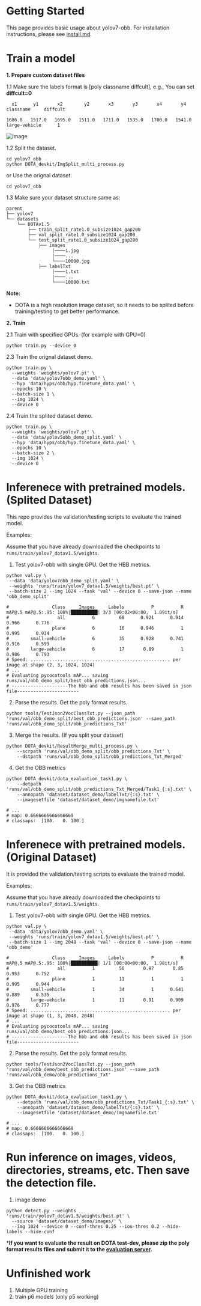 # Getting Started

This page provides basic usage about yolov7-obb. For installation instructions, please see [install.md](./install.md).

# Train a model

**1. Prepare custom dataset files**

1.1 Make sure the labels format is [poly classname diffcult], e.g., You can set **diffcult=0**
```
  x1      y1       x2        y2       x3       y3       x4       y4       classname     diffcult

1686.0   1517.0   1695.0   1511.0   1711.0   1535.0   1700.0   1541.0   large-vehicle      1
```
![image](https://user-images.githubusercontent.com/72599120/159213229-b7c2fc5c-b140-4f10-9af8-2cbc405b0cd3.png)


1.2 Split the dataset. 
```shell
cd yolov7_obb
python DOTA_devkit/ImgSplit_multi_process.py
```
or Use the orignal dataset. 
```shell
cd yolov7_obb
```

1.3 Make sure your dataset structure same as:
```
parent
├── yolov7
└── datasets
    └── DOTAv1.5
        ├── train_split_rate1.0_subsize1024_gap200
        ├── val_split_rate1.0_subsize1024_gap200
        └── test_split_rate1.0_subsize1024_gap200
            ├── images
                 |────1.jpg
                 |────...
                 └────10000.jpg
            ├── labelTxt
                 |────1.txt
                 |────...
                 └────10000.txt

```

**Note:**
* DOTA is a high resolution image dataset, so it needs to be splited before training/testing to get better performance.

**2. Train**

2.1 Train with specified GPUs. (for example with GPU=0)

```shell
python train.py --device 0
```
<!-- 
2.2 Train with multiple(4) GPUs. (DDP Mode)

```shell
python -m torch.distributed.launch --nproc_per_node 4 train.py --device 0,1,2,3
``` -->

2.3 Train the orignal dataset demo.
```shell
python train.py \
  --weights 'weights/yolov7.pt' \
  --data 'data/yolov7obb_demo.yaml' \
  --hyp 'data/hyps/obb/hyp.finetune_dota.yaml' \
  --epochs 10 \
  --batch-size 1 \
  --img 1024 \
  --device 0
```

2.4 Train the splited dataset demo.
```shell
python train.py \
  --weights 'weights/yolov7.pt' \
  --data 'data/yolov5obb_demo_split.yaml' \
  --hyp 'data/hyps/obb/hyp.finetune_dota.yaml' \
  --epochs 10 \
  --batch-size 2 \
  --img 1024 \
  --device 0
```

# Inferenece with pretrained models. (Splited Dataset)
This repo provides the validation/testing scripts to evaluate the trained model.

Examples:

Assume that you have already downloaded the checkpoints to `runs/train/yolov7_dotav1.5/weights`.

1. Test yolov7-obb with single GPU. Get the HBB metrics.

```shell
python val.py \
 --data 'data/yolov7obb_demo_split.yaml' \
 --weights 'runs/train/yolov7_dotav1.5/weights/best.pt' \
 --batch-size 2 --img 1024 --task 'val' --device 0 --save-json --name 'obb_demo_split'

#                Class     Images     Labels          P          R     mAP@.5 mAP@.5:.95: 100%|██████████| 3/3 [00:02<00:00,  1.09it/s]                                        
#                  all          6         68      0.921      0.914      0.966      0.776
#                plane          6         16      0.946          1      0.995      0.934
#        small-vehicle          6         35      0.928      0.741      0.916      0.599
#        large-vehicle          6         17       0.89          1      0.986      0.793
# Speed: .................................................... per image at shape (2, 3, 1024, 1024)
# ...
# Evaluating pycocotools mAP... saving runs/val/obb_demo_split/best_obb_predictions.json...
# ---------------------The hbb and obb results has been saved in json file-----------------------
```

2. Parse the results. Get the poly format results.
```shell 
python tools/TestJson2VocClassTxt.py --json_path 'runs/val/obb_demo_split/best_obb_predictions.json' --save_path 'runs/val/obb_demo_split/obb_predictions_Txt'
``` 

3. Merge the results. (If you split your dataset)
```shell
python DOTA_devkit/ResultMerge_multi_process.py \
    --scrpath 'runs/val/obb_demo_split/obb_predictions_Txt' \
    --dstpath 'runs/val/obb_demo_split/obb_predictions_Txt_Merged'
```

4. Get the OBB metrics
```shell
python DOTA_devkit/dota_evaluation_task1.py \
    --detpath 'runs/val/obb_demo_split/obb_predictions_Txt_Merged/Task1_{:s}.txt' \
    --annopath 'dataset/dataset_demo/labelTxt/{:s}.txt' \
    --imagesetfile 'dataset/dataset_demo/imgnamefile.txt'

# ...
# map: 0.6666666666666669
# classaps:  [100.   0. 100.]
```

# Inferenece with pretrained models. (Original Dataset)
It is provided the validation/testing scripts to evaluate the trained model.

Examples:

Assume that you have already downloaded the checkpoints to `runs/train/yolov7_dotav1.5/weights`.

1. Test yolov7-obb with single GPU. Get the HBB metrics.

```shell
python val.py \
 --data 'data/yolov7obb_demo.yaml' \
 --weights 'runs/train/yolov7_dotav1.5/weights/best.pt' \
 --batch-size 1 --img 2048 --task 'val' --device 0 --save-json --name 'obb_demo'

#                Class     Images     Labels          P          R     mAP@.5 mAP@.5:.95: 100%|██████████| 1/1 [00:00<00:00,  1.98it/s]                                        
#                  all          1         56       0.97       0.85      0.953      0.752
#                plane          1         11          1          1      0.995      0.944
#        small-vehicle          1         34          1      0.641      0.889      0.535
#        large-vehicle          1         11       0.91      0.909      0.976      0.777
# Speed: .................................................... per image at shape (1, 3, 2048, 2048)
# ...
# Evaluating pycocotools mAP... saving runs/val/obb_demo/best_obb_predictions.json...
# ---------------------The hbb and obb results has been saved in json file-----------------------
```

2. Parse the results. Get the poly format results.
```shell 
python tools/TestJson2VocClassTxt.py --json_path 'runs/val/obb_demo/best_obb_predictions.json' --save_path 'runs/val/obb_demo/obb_predictions_Txt'
``` 

3. Get the OBB metrics
```shell
python DOTA_devkit/dota_evaluation_task1.py \
    --detpath 'runs/val/obb_demo/obb_predictions_Txt/Task1_{:s}.txt' \
    --annopath 'dataset/dataset_demo/labelTxt/{:s}.txt' \
    --imagesetfile 'dataset/dataset_demo/imgnamefile.txt'

# ...
# map: 0.6666666666666669
# classaps:  [100.   0. 100.]
```

# Run inference on images, videos, directories, streams, etc. Then save the detection file.
1. image demo
```shell
python detect.py --weights 'runs/train/yolov7_dotav1.5/weights/best.pt' \
  --source 'dataset/dataset_demo/images/' \
  --img 1024 --device 0 --conf-thres 0.25 --iou-thres 0.2 --hide-labels --hide-conf
```

***If you want to evaluate the result on DOTA test-dev, please zip the poly format results files and submit it to the  [evaluation server](https://captain-whu.github.io/DOTA/index.html).**


# Unfinished work

1. Multiple GPU training
2. train p6 models (only p5 working)